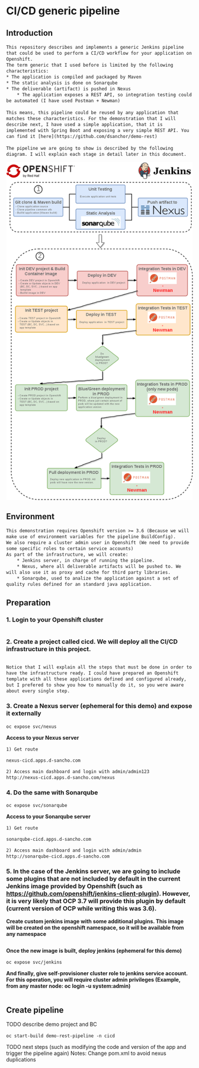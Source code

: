 # CI/CD generic pipeline

## Introduction 

	This repository describes and implements a generic Jenkins pipeline that could be used to perform a CI/CD workflow for your application on Openshift.
	The term generic that I used before is limited by the following characteristics:
	* The application is compiled and packaged by Maven
	* The static analysis is done on Sonarqube
	* The deliverable (artifact) is pushed in Nexus
        * The application exposes a REST API, so integration testing could be automated (I have used Postman + Newman)

	This means, this pipeline could be reused by any application that matches these characteristics. For the demonstration that I will describe next, I have used a simple application, that it is implemented with Spring Boot and exposing a very simple REST API. You can find it [here](https://github.com/dsanchor/demo-rest)

	The pipeline we are going to show is described by the following diagram. I will explain each stage in detail later in this document.

![Screenshot](cicd-pipeline.png)
	
## Environment

	This demonstration requires Openshift version >= 3.6 (Because we will make use of environment variables for the pipeline BuildConfig). 
	We also require a cluster admin user in Openshift (We need to provide some specific roles to certain service accounts)
	As part of the infrastructure, we will create:
        * Jenkins server, in charge of running the pipeline.
        * Nexus, where all deliverable artifacts will be pushed to. We will also use it as proxy and cache for third party libraries.
        * Sonarqube, used to analize the application against a set of quality rules defined for an standard java application.
	

## Preparation
	
### 1. Login to your Openshift cluster
```oc login -u admin -p 123456 https://d-sancho.com:8443
```
### 2. Create a project called cicd. We will deploy all the CI/CD infrastructure in this project.
 ```oc new-project cicd 
```
	Notice that I will explain all the steps that must be done in order to have the infrastructure ready. I could have prepared an Openshift template with all these applications defined and configured already, but I prefered to show you how to manually do it, so you were aware about every single step.

### 3. Create a Nexus server (ephemeral for this demo) and expose it externally 
```oc new-app --docker-image=sonatype/nexus
oc expose svc/nexus
```
**Access to your Nexus server**
		
	1) Get route
```oc get route | grep nexus | awk '{print $2}'
nexus-cicd.apps.d-sancho.com
```		
	2) Access main dashboard and login with admin/admin123
	http://nexus-cicd.apps.d-sancho.com/nexus		

### 4. Do the same with Sonarqube
```oc new-app --docker-image=openshiftdemos/sonarqube:6.5
oc expose svc/sonarqube
```
	
**Access to your Sonarqube server**
		
	1) Get route
```oc get route | grep sonarqube | awk '{print $2}'
sonarqube-cicd.apps.d-sancho.com
```		
	2) Access main dashboard and login with admin/admin
	http://sonarqube-cicd.apps.d-sancho.com	

### 5. In the case of the Jenkins server, we are going to include some plugins that are not included by default in the current Jenkins image provided by Openshift (such as https://github.com/openshift/jenkins-client-plugin). However, it is very likely that OCP 3.7 will provide this plugin by default (current version of OCP while writing this was 3.6).

	
**Create custom jenkins image with some additional plugins. This image will be created on the openshift namespace, so it will be available from any namespace**
```oc new-build jenkins:2~https://github.com/dsanchor/jenkins.git --name=jenkins-custom -n openshift
```		
**Once the new image is built, deploy jenkins (ephemeral for this demo)**
```oc new-app jenkins-ephemeral -p NAMESPACE=openshift -p=JENKINS_IMAGE_STREAM_TAG=jenkins-custom:latest -p MEMORY_LIMIT=2Gi -n cicd
oc expose svc/jenkins
```

**And finally, give self-provisioner cluster role to jenkins service account. For this operation, you will require cluster admin privileges (Example, from any master node: oc login -u system:admin)** 
```oc adm policy add-cluster-role-to-user self-provisioner system:serviceaccount:cicd:jenkins
```

## Create pipeline

TODO describe demo project and BC 
```oc create -f https://raw.githubusercontent.com/dsanchor/demo-rest/master/openshift/templates/bc-pipeline.yml -n cicd
oc start-build demo-rest-pipeline -n cicd
```

TODO next steps (such as modifying the code and version of the app and trigger the pipeline again)
Notes:
	Change pom.xml to avoid nexus duplications
